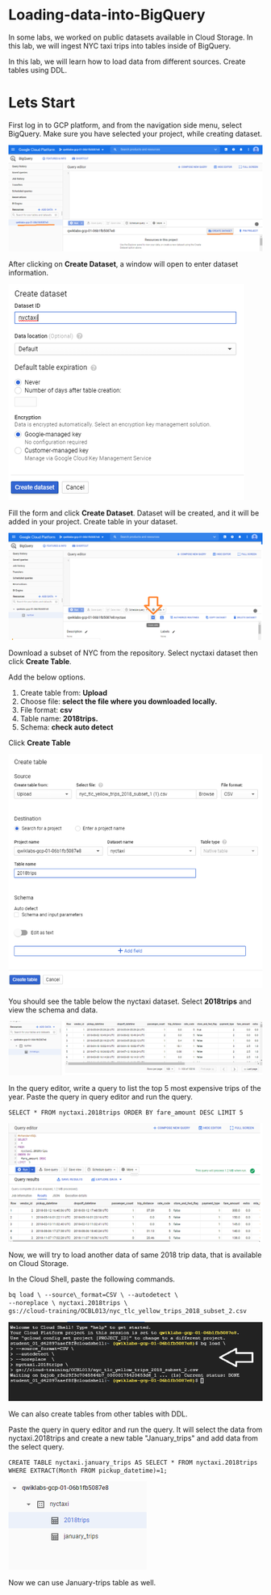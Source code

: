 # Loading-data-into-BigQuery

In some labs, we worked on public datasets available in Cloud Storage. In this lab, we will ingest NYC taxi trips into tables inside of BigQuery.

In this lab, we will learn how to load data from different sources. Create tables using DDL.

# Lets Start

First log in to GCP platform, and from the navigation side menu, select BigQuery. Make sure you have selected your project, while creating dataset.

![Test Image 4]( https://github.com/acadali/Loading-data-into-BigQuery/blob/main/1.png)

After clicking on **Create Dataset**, a window will open to enter dataset information.

![Test Image 4]( https://github.com/acadali/Loading-data-into-BigQuery/blob/main/2.png)

Fill the form and click **Create Dataset**. Dataset will be created, and it will be added in your project. Create table in your dataset.

![Test Image 4]( https://github.com/acadali/Loading-data-into-BigQuery/blob/main/3.png)

Download a subset of NYC from the repository. Select nyctaxi dataset then click **Create Table**.

Add the below options.

1. Create table from: **Upload**
2. Choose file: **select the file where you downloaded locally.**
3. File format: **csv**
4. Table name: **2018trips.**
5. Schema: **check auto detect**

Click **Create Table**

![Test Image 4]( https://github.com/acadali/Loading-data-into-BigQuery/blob/main/4.png)

You should see the table below the nyctaxi dataset. Select **2018trips** and view the schema and data.

![Test Image 4]( https://github.com/acadali/Loading-data-into-BigQuery/blob/main/5.png)

In the query editor, write a query to list the top 5 most expensive trips of the year. Paste the query in query editor and run the query.

    SELECT * FROM nyctaxi.2018trips ORDER BY fare_amount DESC LIMIT 5

![Test Image 4]( https://github.com/acadali/Loading-data-into-BigQuery/blob/main/6.png)

Now, we will try to load another data of same 2018 trip data, that is available on Cloud Storage.

In the Cloud Shell, paste the following commands.

    bq load \ --source\_format=CSV \ --autodetect \ 
    --noreplace \ nyctaxi.2018trips \ 
    gs://cloud-training/OCBL013/nyc_tlc_yellow_trips_2018_subset_2.csv

![Test Image 4]( https://github.com/acadali/Loading-data-into-BigQuery/blob/main/7.png)

We can also create tables from other tables with DDL.

Paste the query in query editor and run the query. It will select the data from nyctaxi.2018trips and create a new table &quot;January\_trips&quot; and add data from the select query.

    CREATE TABLE nyctaxi.january_trips AS SELECT * FROM nyctaxi.2018trips WHERE EXTRACT(Month FROM pickup_datetime)=1;

![Test Image 4]( https://github.com/acadali/Loading-data-into-BigQuery/blob/main/8.png)

Now we can use January-trips table as well.
